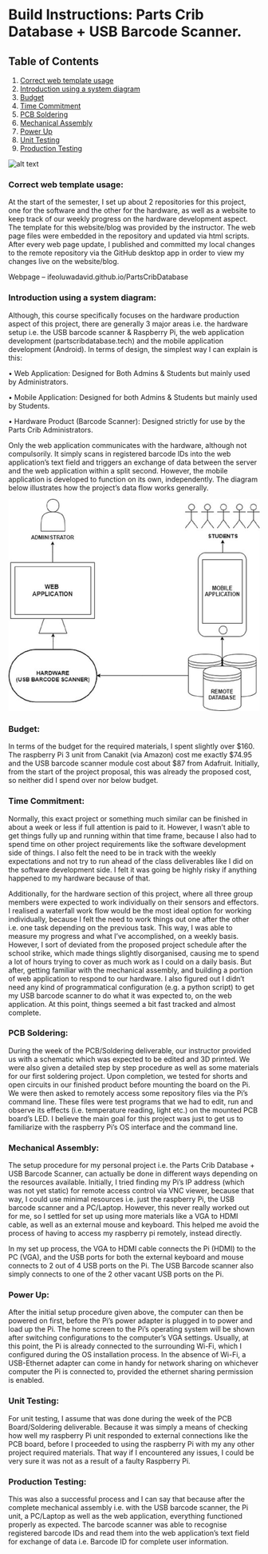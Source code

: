 # Build Instructions: Parts Crib Database + USB Barcode Scanner.

## Table of Contents
1. [Correct web template usage](#correct-web-template-usage)
2. [Introduction using a system diagram](#introduction-using-a-system-diagram)
3. [Budget](#budget)
4. [Time Commitment](#time-commitment)
5. [PCB Soldering](#pcb-soldering)
6. [Mechanical Assembly](#mechanical-assembly)
7. [Power Up](#power-up)
8. [Unit Testing](#unit-testing)
9. [Production Testing](#production-testing)

![alt text](https://github.com/IfeoluwaDavid/PartsCribDatabase/blob/master/Media%20Files%20(Photos%20&%20Videos)/barcodescanner.jpg)

### Correct web template usage: 

At the start of the semester, I set up about 2 repositories for this project, one for the software and the other for the hardware, as well as a website to keep track of our weekly progress on the hardware development aspect. The template for this website/blog was provided by the instructor. The web page files were embedded in the repository and updated via html scripts. After every web page update, I published and committed my local changes to the remote repository via the GitHub desktop app in order to view my changes live on the website/blog.

Webpage – ifeoluwadavid.github.io/PartsCribDatabase

### Introduction using a system diagram: 

Although, this course specifically focuses on the hardware production aspect of this project, there are generally 3 major areas i.e. the hardware setup i.e. the USB barcode scanner & Raspberry Pi, the web application development (partscribdatabase.tech) and the mobile application development (Android). In terms of design, the simplest way I can explain is this:

•	Web Application: Designed for Both Admins & Students but mainly used by Administrators.

•	Mobile Application: Designed for both Admins & Students but mainly used by Students. 

•	Hardware Product (Barcode Scanner): Designed strictly for use by the Parts Crib Administrators.

Only the web application communicates with the hardware, although not compulsorily. It simply scans in registered barcode IDs into the web application’s text field and triggers an exchange of data between the server and the web application within a split second. However, the mobile application is developed to function on its own, independently. The diagram below illustrates how the project’s data flow works generally.

![alt text](https://github.com/IfeoluwaDavid/PartsCribDatabase/blob/master/Media%20Files%20(Photos%20&%20Videos)/PartsCribDatabaseSysDiagram.jpg)
 
### Budget: 

In terms of the budget for the required materials, I spent slightly over $160. The raspberry Pi 3 unit from Canakit (via Amazon) cost me exactly $74.95 and the USB barcode scanner module cost about $87 from Adafruit. Initially, from the start of the project proposal, this was already the proposed cost, so neither did I spend over nor below budget.

### Time Commitment: 

Normally, this exact project or something much similar can be finished in about a week or less if full attention is paid to it. However, I wasn’t able to get things fully up and running within that time frame, because I also had to spend time on other project requirements like the software development side of things. I also felt the need to be in track with the weekly expectations and not try to run ahead of the class deliverables like I did on the software development side. I felt it was going be highly risky if anything happened to my hardware because of that.

Additionally, for the hardware section of this project, where all three group members were expected to work individually on their sensors and effectors. I realised a waterfall work flow would be the most ideal option for working individually, because I felt the need to work things out one after the other i.e. one task depending on the previous task. This way, I was able to measure my progress and what I’ve accomplished, on a weekly basis. However, I sort of deviated from the proposed project schedule after the school strike, which made things slightly disorganised, causing me to spend a lot of hours trying to cover as much work as I could on a daily basis. But after, getting familiar with the mechanical assembly, and building a portion of web application to respond to our hardware. I also figured out I didn’t need any kind of programmatical configuration (e.g. a python script) to get my USB barcode scanner to do what it was expected to, on the web application. At this point, things seemed a bit fast tracked and almost complete.

### PCB Soldering: 

During the week of the PCB/Soldering deliverable, our instructor provided us with a schematic which was expected to be edited and 3D printed. We were also given a detailed step by step procedure as well as some materials for our first soldering project. Upon completion, we tested for shorts and open circuits in our finished product before mounting the board on the Pi. We were then asked to remotely access some repository files via the Pi’s command line. These files were test programs that we had to edit, run and observe its effects (i.e. temperature reading, light etc.) on the mounted PCB board’s LED. I believe the main goal for this project was just to get us to familiarize with the raspberry Pi’s OS interface and the command line. 

### Mechanical Assembly: 

The setup procedure for my personal project i.e. the Parts Crib Database + USB Barcode Scanner, can actually be done in different ways depending on the resources available. Initially, I tried finding my Pi’s IP address (which was not yet static) for remote access control via VNC viewer, because that way, I could use minimal resources i.e. just the raspberry Pi, the USB barcode scanner and a PC/Laptop. However, this never really worked out for me, so I settled for set up using more materials like a VGA to HDMI cable, as well as an external mouse and keyboard. This helped me avoid the process of having to access my raspberry pi remotely, instead directly.

In my set up process, the VGA to HDMI cable connects the Pi (HDMI) to the PC (VGA), and the USB ports for both the external keyboard and mouse connects to 2 out of 4 USB ports on the Pi. The USB Barcode scanner also simply connects to one of the 2 other vacant USB ports on the Pi.

### Power Up: 

After the initial setup procedure given above, the computer can then be powered on first, before the Pi’s power adapter is plugged in to power and load up the Pi. The home screen to the Pi’s operating system will be shown after switching configurations to the computer’s VGA settings. Usually, at this point, the Pi is already connected to the surrounding Wi-Fi, which I configured during the OS installation process. In the absence of Wi-Fi, a USB-Ethernet adapter can come in handy for network sharing on whichever computer the Pi is connected to, provided the ethernet sharing permission is enabled.

### Unit Testing: 

For unit testing, I assume that was done during the week of the PCB Board/Soldering deliverable. Because it was simply a means of checking how well my raspberry Pi unit responded to external connections like the PCB board, before I proceeded to using the raspberry Pi with my any other project required materials. That way if I encountered any issues, I could be very sure it was not as a result of a faulty Raspberry Pi.

### Production Testing: 

This was also a successful process and I can say that because after the complete mechanical assembly i.e. with the USB barcode scanner, the Pi unit, a PC/Laptop as well as the web application, everything functioned properly as expected. The barcode scanner was able to recognise registered barcode IDs and read them into the web application’s text field for exchange of data i.e. Barcode ID for complete user information.
